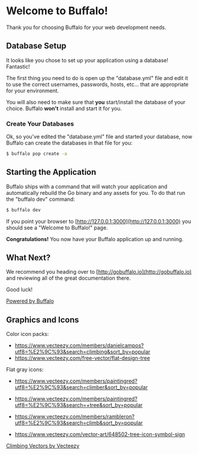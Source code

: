 # Welcome to Buffalo!

Thank you for choosing Buffalo for your web development needs.

## Database Setup

It looks like you chose to set up your application using a database! Fantastic!

The first thing you need to do is open up the "database.yml" file and edit it to use the correct usernames, passwords, hosts, etc... that are appropriate for your environment.

You will also need to make sure that **you** start/install the database of your choice. Buffalo **won't** install and start it for you.

### Create Your Databases

Ok, so you've edited the "database.yml" file and started your database, now Buffalo can create the databases in that file for you:

```bash
$ buffalo pop create -a
```

## Starting the Application

Buffalo ships with a command that will watch your application and automatically rebuild the Go binary and any assets for you. To do that run the "buffalo dev" command:

```bash
$ buffalo dev
```

If you point your browser to [http://127.0.0.1:3000](http://127.0.0.1:3000) you should see a "Welcome to Buffalo!" page.

**Congratulations!** You now have your Buffalo application up and running.

## What Next?

We recommend you heading over to [http://gobuffalo.io](http://gobuffalo.io) and reviewing all of the great documentation there.

Good luck!

[Powered by Buffalo](http://gobuffalo.io)

## Graphics and Icons 

Color icon packs:

- https://www.vecteezy.com/members/danielcampos?utf8=%E2%9C%93&search=climbing&sort_by=popular
- https://www.vecteezy.com/free-vector/flat-design-tree

Flat gray icons:

- https://www.vecteezy.com/members/paintingred?utf8=%E2%9C%93&search=climber&sort_by=popular
- https://www.vecteezy.com/members/paintingred?utf8=%E2%9C%93&search=+tree&sort_by=popular


- https://www.vecteezy.com/members/rambleron?utf8=%E2%9C%93&search=climb&sort_by=popular
- https://www.vecteezy.com/vector-art/648502-tree-icon-symbol-sign

<a href="https://www.vecteezy.com/free-vector/climbing">Climbing Vectors by Vecteezy</a>
